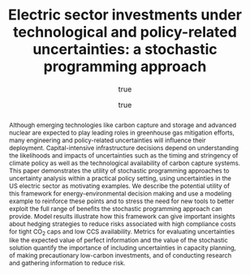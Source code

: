 ---
layout: single-bib-item
hidden: true
dup_sha1: "976be3f0d8379319fd06a70efa72c88fe8ba64d0"
attachments:
  -
    mimeType: "application/pdf"
    pub_id: "82aa2f6b-1765-0a23-b0bc-b19a59961421"
    updated: "1488226575.73"
    source_filename: "[article_pdf].pdf"
    article_pdf: "1"
    created: "1488226575.73"
    filename: "Bistline and Weyant 2013 - Electric sector investments under technological and policy-related uncertainties - a stochastic programming approach.pdf"
    hasUpdates: "1"
    subfolders:
      - "All Papers/B"
    filesize: "458642"
    gdrive_needs_sync: "0"
    owner: "42827BEAD59011E587B2D52D02D06A8F"
    pub_trashed: "0"
    _id: "644687b6-4ed1-0fc0-8a07-e3502dc57789"
    gdrive_id: "0BzNObtVOlCh_Z2VLVXZxUkQ3UDA"
    md5: "ccaa89ffa73d6286f818328745f60bdd"
issn_alt: "1573-1480"
duplicates:
abstract: "Although emerging technologies like carbon capture and storage and advanced nuclear are expected to play leading roles in greenhouse gas mitigation efforts, many engineering and policy-related uncertainties will influence their deployment. Capital-intensive infrastructure decisions depend on understanding the likelihoods and impacts of uncertainties such as the timing and stringency of climate policy as well as the technological availability of carbon capture systems. This paper demonstrates the utility of stochastic programming approaches to uncertainty analysis within a practical policy setting, using uncertainties in the US electric sector as motivating examples. We describe the potential utility of this framework for energy-environmental decision making and use a modeling example to reinforce these points and to stress the need for new tools to better exploit the full range of benefits the stochastic programming approach can provide. Model results illustrate how this framework can give important insights about hedging strategies to reduce risks associated with high compliance costs for tight CO<sub>2</sub> caps and low CCS availability. Metrics for evaluating uncertainties like the expected value of perfect information and the value of the stochastic solution quantify the importance of including uncertainties in capacity planning, of making precautionary low-carbon investments, and of conducting research and gathering information to reduce risk."
labels:
  - "e589e1f3-3708-005f-b5a2-1b034dc7ddc2"
citedByLink: "http://scholar.google.com/scholar?hl=en&lr=&num=30&cites=http://dx.doi.org/10.1007/s10584-013-0859-4"
citekey: "Bistline2013-as"
id_list:
  - "sha1:93be471941ffb960fbfa3f6edc950a9ba0bfda30"
  - "dup_sha1:976be3f0d8379319fd06a70efa72c88fe8ba64d0"
  - "doi:10.1007/s10584-013-0859-4"
  - "url:http://dx.doi.org/10.1007/s10584-013-0859-4"
  - "url:https://link.springer.com/article/10.1007/s10584-013-0859-4"
  - "url:http://link.springer.com/article/10.1007/s10584-013-0859-4"
  - "url:https://link.springer.com/content/pdf/10.1007%2Fs10584-013-0859-4.pdf"
  - "url:http://link.springer.com/10.1007/s10584-013-0859-4"
autoCleaned: "1"
owner: "42827BEAD59011E587B2D52D02D06A8F"
autocompleted: "1"
foldersNamed:
imported: "1"
author:
  -
    last: "Bistline"
    level: "2.1"
    formatted: "Bistline JE"
    first: "John E"
    _id: "a4ab267f-03c9-0b99-967f-a120bbd41a75"
    bak: "John E. Bistline"
    initials: "JE"
  -
    last: "Weyant"
    level: "2.1"
    formatted: "Weyant JP"
    first: "John P"
    _id: "17b42a09-1349-05a1-b7e5-05b3df390a83"
    bak: "John P. Weyant"
    initials: "JP"
subfolders:
  - "All Papers/B"
issue: "2"
folders:
updated: "1488226615.44"
published_date: "2013"
journal: "Clim. Change"
labelsNamed:
  - "pches_publications"
journalfull: "Climatic change"
volume: "121"
authors: "Bistline, JE and JP Weyant"
doi: "10.1007/s10584-013-0859-4"
accessed:
  month: "2"
  day: "27"
  year: "2017"
journal_checked: "1"
pages: "143-160"
publisher: "Springer Netherlands"
sha1: "93be471941ffb960fbfa3f6edc950a9ba0bfda30"
language: "en"
created: "1488226573.73"
url:
  - "https://link.springer.com/article/10.1007/s10584-013-0859-4"
  - "https://link.springer.com/content/pdf/10.1007%2Fs10584-013-0859-4.pdf"
  - "http://dx.doi.org/10.1007/s10584-013-0859-4"
  - "http://link.springer.com/article/10.1007/s10584-013-0859-4"
gs_cluster_id: "17376744030987081123"
issn: "0165-0009"
pubtype: "PP_ARTICLE"
keywords: "Advanced Power Plant Technologies; Climate Policy; Electricity"
published:
  month: "11"
  day: "1"
  year: "2013"
pdf_restricted: "0"
title: "Electric sector investments under technological and policy-related uncertainties: a stochastic programming approach"
crawl_urls:
  - "http://dx.doi.org/10.1007/s10584-013-0859-4"
  - "http://link.springer.com/10.1007/s10584-013-0859-4"
incomplete: "0"
---